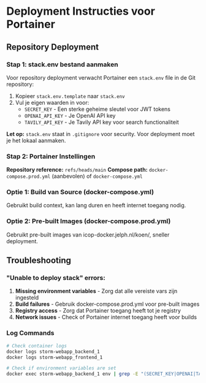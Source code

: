 # Deployment Instructies voor Portainer

## Repository Deployment

### Stap 1: stack.env bestand aanmaken
Voor repository deployment verwacht Portainer een `stack.env` file in de Git repository:

1. Kopieer `stack.env.template` naar `stack.env`
2. Vul je eigen waarden in voor:
   - `SECRET_KEY` - Een sterke geheime sleutel voor JWT tokens
   - `OPENAI_API_KEY` - Je OpenAI API key
   - `TAVILY_API_KEY` - Je Tavily API key voor search functionaliteit

**Let op:** `stack.env` staat in `.gitignore` voor security. Voor deployment moet je het lokaal aanmaken.

### Stap 2: Portainer Instellingen

**Repository reference:** `refs/heads/main`
**Compose path:** `docker-compose.prod.yml` (aanbevolen) of `docker-compose.yml`

### Optie 1: Build van Source (docker-compose.yml)
Gebruikt build context, kan lang duren en heeft internet toegang nodig.

### Optie 2: Pre-built Images (docker-compose.prod.yml)  
Gebruikt pre-built images van icop-docker.jelph.nl/koen/, sneller deployment.

## Troubleshooting

### "Unable to deploy stack" errors:
1. **Missing environment variables** - Zorg dat alle vereiste vars zijn ingesteld
2. **Build failures** - Gebruik docker-compose.prod.yml voor pre-built images
3. **Registry access** - Zorg dat Portainer toegang heeft tot je registry
4. **Network issues** - Check of Portainer internet toegang heeft voor builds

### Log Commands
```bash
# Check container logs
docker logs storm-webapp_backend_1
docker logs storm-webapp_frontend_1

# Check if environment variables are set
docker exec storm-webapp_backend_1 env | grep -E "(SECRET_KEY|OPENAI|TAVILY)"
``` 